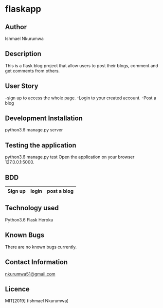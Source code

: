 # flaskapp

## Author
Ishmael Nkurumwa

## Description
This is a flask blog project that allow users to post their blogs, comment and get comments from others.

## User Story
-sign up to access the whole page.
-Login to your created account.
-Post a blog

## Development Installation
python3.6 manage.py server

## Testing the application
python3.6 manage.py test
Open the application on your browser 127.0.0.1:5000.

## BDD
|Sign up   | login   | post a blog|
|-----------|---------|------------|

## Technology used
Python3.6
Flask
Heroku

## Known Bugs
There are no known bugs currently.

## Contact Information
 nkurumwa51@gmail.com

 ## Licence

 MIT[2019] (Ishmael Nkurumwa)
